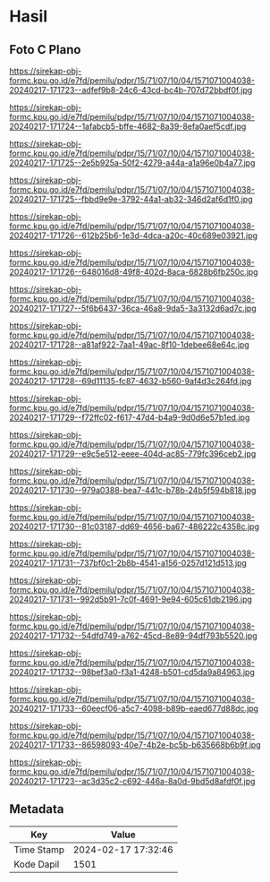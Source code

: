 # Hasil

## Foto C Plano

https://sirekap-obj-formc.kpu.go.id/e7fd/pemilu/pdpr/15/71/07/10/04/1571071004038-20240217-171723--adfef9b8-24c6-43cd-bc4b-707d72bbdf0f.jpg

https://sirekap-obj-formc.kpu.go.id/e7fd/pemilu/pdpr/15/71/07/10/04/1571071004038-20240217-171724--1afabcb5-bffe-4682-8a39-8efa0aef5cdf.jpg

https://sirekap-obj-formc.kpu.go.id/e7fd/pemilu/pdpr/15/71/07/10/04/1571071004038-20240217-171725--2e5b925a-50f2-4279-a44a-a1a96e0b4a77.jpg

https://sirekap-obj-formc.kpu.go.id/e7fd/pemilu/pdpr/15/71/07/10/04/1571071004038-20240217-171725--fbbd9e9e-3792-44a1-ab32-346d2af6d1f0.jpg

https://sirekap-obj-formc.kpu.go.id/e7fd/pemilu/pdpr/15/71/07/10/04/1571071004038-20240217-171726--612b25b6-1e3d-4dca-a20c-40c689e03921.jpg

https://sirekap-obj-formc.kpu.go.id/e7fd/pemilu/pdpr/15/71/07/10/04/1571071004038-20240217-171726--648016d8-49f8-402d-8aca-6828b6fb250c.jpg

https://sirekap-obj-formc.kpu.go.id/e7fd/pemilu/pdpr/15/71/07/10/04/1571071004038-20240217-171727--5f6b6437-36ca-46a8-9da5-3a3132d6ad7c.jpg

https://sirekap-obj-formc.kpu.go.id/e7fd/pemilu/pdpr/15/71/07/10/04/1571071004038-20240217-171728--a81af922-7aa1-49ac-8f10-1debee68e64c.jpg

https://sirekap-obj-formc.kpu.go.id/e7fd/pemilu/pdpr/15/71/07/10/04/1571071004038-20240217-171728--69d11135-fc87-4632-b560-9af4d3c264fd.jpg

https://sirekap-obj-formc.kpu.go.id/e7fd/pemilu/pdpr/15/71/07/10/04/1571071004038-20240217-171729--f72ffc02-f617-47d4-b4a9-9d0d6e57b1ed.jpg

https://sirekap-obj-formc.kpu.go.id/e7fd/pemilu/pdpr/15/71/07/10/04/1571071004038-20240217-171729--e9c5e512-eeee-404d-ac85-779fc396ceb2.jpg

https://sirekap-obj-formc.kpu.go.id/e7fd/pemilu/pdpr/15/71/07/10/04/1571071004038-20240217-171730--979a0388-bea7-441c-b78b-24b5f594b818.jpg

https://sirekap-obj-formc.kpu.go.id/e7fd/pemilu/pdpr/15/71/07/10/04/1571071004038-20240217-171730--81c03187-dd69-4656-ba67-486222c4358c.jpg

https://sirekap-obj-formc.kpu.go.id/e7fd/pemilu/pdpr/15/71/07/10/04/1571071004038-20240217-171731--737bf0c1-2b8b-4541-a156-0257d121d513.jpg

https://sirekap-obj-formc.kpu.go.id/e7fd/pemilu/pdpr/15/71/07/10/04/1571071004038-20240217-171731--992d5b91-7c0f-4691-9e94-605c61db2196.jpg

https://sirekap-obj-formc.kpu.go.id/e7fd/pemilu/pdpr/15/71/07/10/04/1571071004038-20240217-171732--54dfd749-a762-45cd-8e89-94df793b5520.jpg

https://sirekap-obj-formc.kpu.go.id/e7fd/pemilu/pdpr/15/71/07/10/04/1571071004038-20240217-171732--98bef3a0-f3a1-4248-b501-cd5da9a84963.jpg

https://sirekap-obj-formc.kpu.go.id/e7fd/pemilu/pdpr/15/71/07/10/04/1571071004038-20240217-171733--60eecf06-a5c7-4098-b89b-eaed677d88dc.jpg

https://sirekap-obj-formc.kpu.go.id/e7fd/pemilu/pdpr/15/71/07/10/04/1571071004038-20240217-171733--86598093-40e7-4b2e-bc5b-b635668b6b9f.jpg

https://sirekap-obj-formc.kpu.go.id/e7fd/pemilu/pdpr/15/71/07/10/04/1571071004038-20240217-171723--ac3d35c2-c692-446a-8a0d-9bd5d8afdf0f.jpg


## Metadata

| Key        | Value               |
| ---------- | ------------------- |
| Time Stamp | 2024-02-17 17:32:46 |
| Kode Dapil | 1501                |



